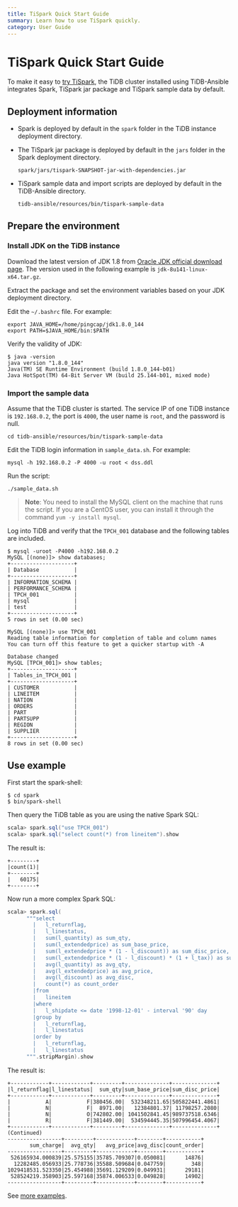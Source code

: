 ```yaml
---
title: TiSpark Quick Start Guide
summary: Learn how to use TiSpark quickly.
category: User Guide
---
```


# TiSpark Quick Start Guide

To make it easy to [try TiSpark](../tispark/tispark-user-guide.md), the TiDB cluster installed using TiDB-Ansible integrates Spark, TiSpark jar package and TiSpark sample data by default.

## Deployment information

- Spark is deployed by default in the `spark` folder in the TiDB instance deployment directory.
- The TiSpark jar package is deployed by default in the `jars` folder in the Spark deployment directory.

    ```
    spark/jars/tispark-SNAPSHOT-jar-with-dependencies.jar
    ```

- TiSpark sample data and import scripts are deployed by default in the TiDB-Ansible directory.

    ```
    tidb-ansible/resources/bin/tispark-sample-data
    ```

## Prepare the environment

### Install JDK on the TiDB instance

Download the latest version of JDK 1.8 from [Oracle JDK official download page](http://www.oracle.com/technetwork/java/javase/downloads/java-archive-javase8-2177648.html). The version used in the following example is `jdk-8u141-linux-x64.tar.gz`.

Extract the package and set the environment variables based on your JDK deployment directory.  

Edit the `~/.bashrc` file. For example:

```bashrc
export JAVA_HOME=/home/pingcap/jdk1.8.0_144
export PATH=$JAVA_HOME/bin:$PATH
```

Verify the validity of JDK:

```
$ java -version
java version "1.8.0_144"
Java(TM) SE Runtime Environment (build 1.8.0_144-b01)
Java HotSpot(TM) 64-Bit Server VM (build 25.144-b01, mixed mode)
```

### Import the sample data

Assume that the TiDB cluster is started. The service IP of one TiDB instance is `192.168.0.2`, the port is `4000`, the user name is `root`, and the password is null.

```
cd tidb-ansible/resources/bin/tispark-sample-data
```

Edit the TiDB login information in `sample_data.sh`. For example:

```
mysql -h 192.168.0.2 -P 4000 -u root < dss.ddl
```

Run the script:

```
./sample_data.sh
```

> **Note**: You need to install the MySQL client on the machine that runs the script. If you are a CentOS user, you can install it through the command `yum -y install mysql`.

Log into TiDB and verify that the `TPCH_001` database and the following tables are included.

```
$ mysql -uroot -P4000 -h192.168.0.2
MySQL [(none)]> show databases;
+--------------------+
| Database           |
+--------------------+
| INFORMATION_SCHEMA |
| PERFORMANCE_SCHEMA |
| TPCH_001           |
| mysql              |
| test               |
+--------------------+
5 rows in set (0.00 sec)

MySQL [(none)]> use TPCH_001
Reading table information for completion of table and column names
You can turn off this feature to get a quicker startup with -A

Database changed
MySQL [TPCH_001]> show tables;
+--------------------+
| Tables_in_TPCH_001 |
+--------------------+
| CUSTOMER           |
| LINEITEM           |
| NATION             |
| ORDERS             |
| PART               |
| PARTSUPP           |
| REGION             |
| SUPPLIER           |
+--------------------+
8 rows in set (0.00 sec)
```

## Use example

First start the spark-shell:

```
$ cd spark
$ bin/spark-shell
```
Then query the TiDB table as you are using the native Spark SQL:

```scala
scala> spark.sql("use TPCH_001")
scala> spark.sql("select count(*) from lineitem").show
```

The result is:

```
+--------+
|count(1)|
+--------+
|   60175|
+--------+
```

Now run a more complex Spark SQL:

```scala
scala> spark.sql(
      """select
        |   l_returnflag,
        |   l_linestatus,
        |   sum(l_quantity) as sum_qty,
        |   sum(l_extendedprice) as sum_base_price,
        |   sum(l_extendedprice * (1 - l_discount)) as sum_disc_price,
        |   sum(l_extendedprice * (1 - l_discount) * (1 + l_tax)) as sum_charge,
        |   avg(l_quantity) as avg_qty,
        |   avg(l_extendedprice) as avg_price,
        |   avg(l_discount) as avg_disc,
        |   count(*) as count_order
        |from
        |   lineitem
        |where
        |   l_shipdate <= date '1998-12-01' - interval '90' day
        |group by
        |   l_returnflag,
        |   l_linestatus
        |order by
        |   l_returnflag,
        |   l_linestatus
      """.stripMargin).show
```

The result is:

```
+------------+------------+---------+--------------+--------------+
|l_returnflag|l_linestatus|  sum_qty|sum_base_price|sum_disc_price|
+------------+------------+---------+--------------+--------------+
|           A|           F|380456.00|  532348211.65|505822441.4861|
|           N|           F|  8971.00|   12384801.37| 11798257.2080|
|           N|           O|742802.00| 1041502841.45|989737518.6346|
|           R|           F|381449.00|  534594445.35|507996454.4067|
+------------+------------+---------+--------------+--------------+
(Continued)
-----------------+---------+------------+--------+-----------+
       sum_charge|  avg_qty|   avg_price|avg_disc|count_order|
-----------------+---------+------------+--------+-----------+
 526165934.000839|25.575155|35785.709307|0.050081|      14876|
  12282485.056933|25.778736|35588.509684|0.047759|        348|
1029418531.523350|25.454988|35691.129209|0.049931|      29181|
 528524219.358903|25.597168|35874.006533|0.049828|      14902|
-----------------+---------+------------+--------+-----------+
```

See [more examples](https://github.com/ilovesoup/tpch/tree/master/sparksql).
